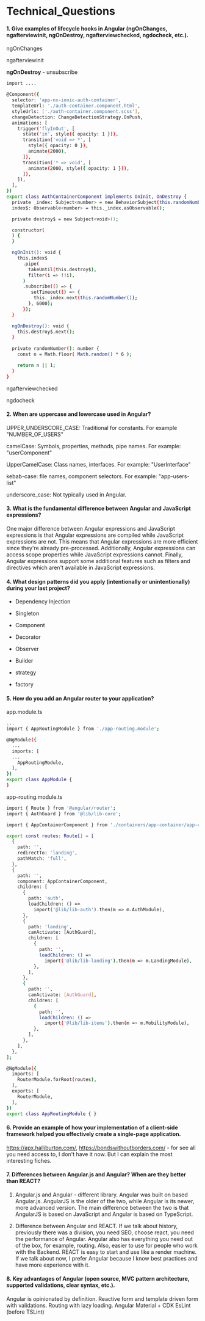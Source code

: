 # Technical_Questions

#### 1. Give examples of lifecycle hooks in Angular (ngOnChanges, ngafterviewinit, ngOnDestroy, ngafterviewchecked, ngdocheck, etc.).

ngOnChanges

ngafterviewinit

**ngOnDestroy** - unsubscribe
```sh
import ....

@Component({
  selector: 'app-nx-ionic-auth-container',
  templateUrl: './auth-container.component.html',
  styleUrls: ['./auth-container.component.scss'],
  changeDetection: ChangeDetectionStrategy.OnPush,
  animations: [
    trigger('flyInOut', [
      state('in', style({ opacity: 1 })),
      transition('void => *', [
        style({ opacity: 0 }),
        animate(2000),
      ]),
      transition('* => void', [
        animate(2000, style({ opacity: 1 })),
      ]),
    ]),
  ],
})
export class AuthContainerComponent implements OnInit, OnDestroy {
  private _index: Subject<number> = new BehaviorSubject(this.randomNumber());
  index$: Observable<number> = this._index.asObservable();

  private destroy$ = new Subject<void>();

  constructor(
  ) {
  }

  ngOnInit(): void {
    this.index$
      .pipe(
        takeUntil(this.destroy$),
        filter(i => !!i),
      )
      .subscribe(() => {
         setTimeout(() => {
          this._index.next(this.randomNumber());
        }, 6000);
      });
  }

  ngOnDestroy(): void {
    this.destroy$.next();
  }
  
  private randomNumber(): number {
    const n = Math.floor( Math.random() * 6 );

    return n || 1;
  }
}

```

ngafterviewchecked

ngdocheck


#### 2. When are uppercase and lowercase used in Angular?

UPPER_UNDERSCORE_CASE: Traditional for constants. For example "NUMBER_OF_USERS"

camelCase: Symbols, properties, methods, pipe names. For example: "userComponent"

UpperCamelCase: Class names, interfaces. For example: "UserInterface"

kebab-case: file names, component selectors. For example: "app-users-list"

underscore_case: Not typically used in Angular.


#### 3. What is the fundamental difference between Angular and JavaScript expressions?

One major difference between Angular expressions and JavaScript expressions is that Angular expressions are compiled while JavaScript expressions are not. This means that Angular expressions are more efficient since they're already pre-processed. Additionally, Angular expressions can access scope properties while JavaScript expressions cannot. Finally, Angular expressions support some additional features such as filters and directives which aren't available in JavaScript expressions.

#### 4. What design patterns did you apply (intentionally or unintentionally) during your last project?

- Dependency Injection
- Singleton
- Component
- Decorator
- Observer
- Builder

- strategy
- factory

#### 5. How do you add an Angular router to your application?
app.module.ts
```sh
...
import { AppRoutingModule } from './app-routing.module';

@NgModule({
  ...
  imports: [
  ...
    AppRoutingModule,
  ],
})
export class AppModule {
}
```

app-routing.module.ts
```sh
import { Route } from '@angular/router';
import { AuthGuard } from '@lib/lib-core';

import { AppContainerComponent } from './containers/app-container/app-container.component';

export const routes: Route[] = [
  {
    path: '',
    redirectTo: 'landing',
    pathMatch: 'full',
  },
  {
    path: '',
    component: AppContainerComponent,
    children: [
      {
        path: 'auth',
        loadChildren: () =>
          import('@lib/lib-auth').then(m => m.AuthModule),
      },
      {
        path: 'landing',
        canActivate: [AuthGuard],
        children: [
          {
            path: '',
            loadChildren: () =>
              import('@lib/lib-landing').then(m => m.LandingModule),
          },
        ],
      },
      {
        path: '',
        canActivate: [AuthGuard],
        children: [
          {
            path: '',
            loadChildren: () =>
              import('@lib/lib-items').then(m => m.MobilityModule),
          },
        ],
      },
    ],
  },
];

@NgModule({
  imports: [
    RouterModule.forRoot(routes),
  ],
  exports: [
    RouterModule,
  ],
})
export class AppRoutingModule { }

```

#### 6. Provide an example of how your implementation of a client-side framework helped you effectively create a single-page application.

https://apx.halliburton.com/, https://bondswithoutborders.com/ - for see all you need access to, I don't have it now. But I can explain the most interesting fiches.

#### 7. Differences between Angular.js and Angular? When are they better than REACT?

1. Angular.js and Angular - different library. Angular was built on based Angular.js. AngularJS is the older of the two, while Angular is its newer, more advanced version. The main difference between the two is that AngularJS is based on JavaScript and Angular is based on TypeScript.

2. Difference between Angular and REACT. If we talk about history, previously there was a division, you need SEO, choose react, you need the performance of Angular. Angular also has everything you need out of the box, for example, routing. Also, easier to use for people who work with the Backend. REACT is easy to start and use like a render machine. If we talk about now, I prefer Angular because I know best practices and have more experience with it.

#### 8. Key advantages of Angular (open source, MVC pattern architecture, supported validations, clear syntax, etc.).

Angular is opinionated by definition.
Reactive form and template driven form with validations.
Routing with lazy loading.
Angular Material + CDK
EsLint (before TSLint)


